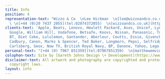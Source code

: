 ```yaml
---
title: Info
position: 4
representation-text: "Wizzo & Co  \nLee Hickman  \n[lee@wizzoandco.co.uk](mailto:lee@wizzoandco.co.uk)
  \ \n[+44 (0)20 7437 2055](tel:02074372055)  \n[wizzoandco.co.uk](http://www.wizzoandco.co.uk)"
clients-text: 'Apple, Beats, Lenovo, Hewlett Packard, Asos, Unicef, Lynx, Adidas,
  Google, William Hill, Vodafone, Betsafe, Koovs, Nissan, Panasonic, Tui, Zurich,
  BT, Diet Coke, Lululemon, Santander, Aberlour, Coutts, Essie, Givenchy, Leerdammer,
  Cadbury, Canon, Marks & Spencer, Ted Baker, Longmorn, Pepsi, Selfridges, Aperol,
  Carlsberg, Geox, Now TV, British Royal Navy, BP, Danone, Yahoo, Lego, Microsoft. '
personal-text: "[+44 (0) 7967 851359](tel:07967851359)  \n[matthewemvintaylor@gmail.com](mailto:matthewemvintaylor@gmail.com)"
colophon-text: Site by [Gareth Johns Design \+ Development](https://www.garethjohnsdesign.com)
disclaimer-text: All artwork and photography are copyrighted and protected under international
  copyright laws.
layout: info
---
```


